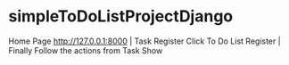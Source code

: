 # simpleToDoListProjectDjango
Home Page http://127.0.0.1:8000 | Task Register Click To Do List Register | Finally Follow the actions from Task Show 
